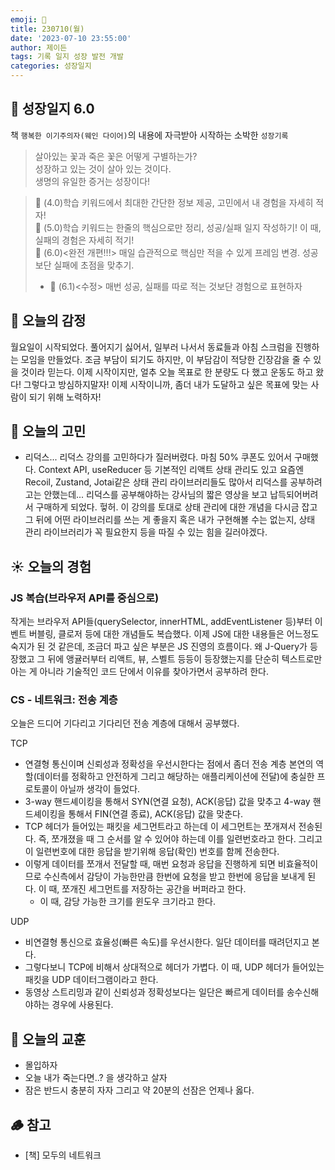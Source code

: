```yaml
---
emoji: 🌱
title: 230710(월)
date: '2023-07-10 23:55:00'
author: 제이든
tags: 기록 일지 성장 발전 개발
categories: 성장일지
---
```


## 🚤 성장일지 6.0

책 `행복한 이기주의자(웨인 다이어)`의 내용에 자극받아 시작하는 소박한 `성장기록`

> 살아있는 꽃과 죽은 꽃은 어떻게 구별하는가?<br/>
> 성장하고 있는 것이 살아 있는 것이다.<br/>
> 생명의 유일한 증거는 성장이다!

> 🌾 (4.0)학습 키워드에서 최대한 간단한 정보 제공, 고민에서 내 경험을 자세히 적자!<br/>
> 🥊 (5.0)학습 키워드는 한줄의 핵심으로만 정리, 성공/실패 일지 작성하기! 이 때, 실패의 경험은 자세히 적기!<br/>
> 🍉 (6.0)<완전 개편!!!> 매일 습관적으로 핵심만 적을 수 있게 프레임 변경. 성공보단 실패에 초점을 맞추기.<br/>
> - 🍉 (6.1)<수정> 매번 성공, 실패를 따로 적는 것보단 경험으로 표현하자

## 🌈 오늘의 감정

월요일이 시작되었다. 풀어지기 싫어서, 일부러 나서서 동료들과 아침 스크럼을 진행하는 모임을 만들었다. 조금 부담이 되기도 하지만, 이 부담감이 적당한 긴장감을 줄 수 있을 것이라
믿는다. 이제 시작이지만, 얼추 오늘 목표로 한 분량도 다 했고 운동도 하고 왔다! 그렇다고 방심하지말자! 이제 시작이니까, 좀더 내가 도달하고 싶은 목표에 맞는 사람이 되기 위해
노력하자!

## 🫧 오늘의 고민

- 리덕스... 리덕스 강의를 고민하다가 질러버렸다. 마침 50% 쿠폰도 있어서 구매했다. Context API, useReducer 등 기본적인 리액트 상태 관리도 있고 요즘엔 Recoil, Zustand, Jotai같은 상태 관리 라이브러리들도 많아서 리덕스를 공부하려고는 안했는데... 리덕스를 공부해야하는 강사님의 짧은 영상을 보고 납득되어버려서 구매하게 되었다. 헣허. 이 강의를 토대로
상태 관리에 대한 개념을 다시금 잡고 그 뒤에 어떤 라이브러리를 쓰는 게 좋을지 혹은 내가 구현해볼 수는 없는지, 상태 관리 라이브러리가 꼭 필요한지 등을 따질 수 있는 힘을 길러야겠다.

## ☀️ 오늘의 경험

### JS 복습(브라우저 API를 중심으로)

작게는 브라우저 API들(querySelector, innerHTML, addEventListener 등)부터 이벤트 버블링, 클로저 등에 대한 개념들도 복습했다. 이제 JS에 대한 내용들은 어느정도 숙지가
된 것 같은데, 조금더 파고 싶은 부분은 JS 진영의 흐름이다. 왜 J-Query가 등장했고 그 뒤에 앵귤러부터 리액트, 뷰, 스벨트 등등이 등장했는지를 단순히 텍스트로만 아는 게 아니라
기술적인 코드 단에서 이유를 찾아가면서 공부하려 한다.

### CS - 네트워크: 전송 계층

오늘은 드디어 기다리고 기다리던 전송 계층에 대해서 공부했다. 

TCP
- 연결형 통신이며 신뢰성과 정확성을 우선시한다는 점에서 좀더 전송 계층 본연의 역할(데이터를 정확하고 안전하게 그리고 해당하는 애플리케이션에 전달)에 충실한 프로토콜이 아닐까 생각이 들었다.
- 3-way 핸드셰이킹을 통해서 SYN(연결 요청), ACK(응답) 값을 맞추고 4-way 핸드셰이킹을 통해서 FIN(연결 종료), ACK(응답) 값을 맞춘다.
- TCP 헤더가 들어있는 패킷을 세그먼트라고 하는데 이 세그먼트는 쪼개져서 전송된다. 즉, 쪼개졌을 때 그 순서를 알 수 있어야 하는데 이를 일련번호라고 한다. 그리고 이 일련번호에 대한 응답을 받기위해 응답(확인) 번호를 함께 전송한다.
- 이렇게 데이터를 쪼개서 전달할 때, 매번 요청과 응답을 진행하게 되면 비효율적이므로 수신측에서 감당이 가능한만큼 한번에 요청을 받고 한번에 응답을 보내게 된다. 이 때, 쪼개진 세그먼트를 저장하는 공간을 버퍼라고 한다.
  - 이 때, 감당 가능한 크기를 윈도우 크기라고 한다.

UDP
- 비연결형 통신으로 효율성(빠른 속도)를 우선시한다. 일단 데이터를 때려던지고 본다.
- 그렇다보니 TCP에 비해서 상대적으로 헤더가 가볍다. 이 때, UDP 헤더가 들어있는 패킷을 UDP 데이터그램이라고 한다.
- 동영상 스트리밍과 같이 신뢰성과 정확성보다는 일단은 빠르게 데이터를 송수신해야하는 경우에 사용된다.

## 🐾 오늘의 교훈

- 몰입하자
- 오늘 내가 죽는다면..? 을 생각하고 살자
- 잠은 반드시 충분히 자자 그리고 약 20분의 선잠은 언제나 옳다.

## 🪵 참고

- [책] 모두의 네트워크

```toc

```
